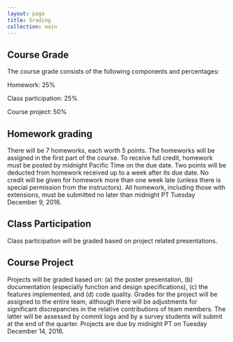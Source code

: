 ```yaml
---
layout: page
title: Grading
collection: main
---
```


## Course Grade

The course grade consists of the following components and percentages:

Homework: 25%

Class participation: 25%

Course project: 50%

## Homework grading

There will be 7 homeworks, each worth 5 points.
The homeworks will be assigned in the first part of the course.
To receive full credit, homework must be posted by midnight Pacific Time on the due date.
Two points will be deducted from homework received up to a week after its due date.
No credit will be given for homework more than one week late (unless there is special permission
from the instructors).
All homework, including those with extensions, must be submitted no later than midnight PT Tuesday December 9, 2016.

## Class Participation

Class participation will be graded based on project related presentations.

## Course Project

Projects will be graded based on:
(a) the poster presentation, (b) documentation
(especially function and design specifications), (c) the features implemented,
and (d) code quality.
Grades for the project will be assigned to the entire team, although
there will be adjustments
for significant discrepancies in
the relative contributions of team members.
The latter will be assessed by commit logs and by
a survey students will submit
at the end of the quarter.
Projects are due by midnight PT on Tuesday December 14, 2016.
